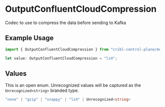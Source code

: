 # OutputConfluentCloudCompression

Codec to use to compress the data before sending to Kafka

## Example Usage

```typescript
import { OutputConfluentCloudCompression } from "cribl-control-plane/models/operations";

let value: OutputConfluentCloudCompression = "lz4";
```

## Values

This is an open enum. Unrecognized values will be captured as the `Unrecognized<string>` branded type.

```typescript
"none" | "gzip" | "snappy" | "lz4" | Unrecognized<string>
```